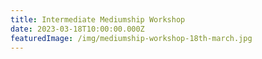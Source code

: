 ```yaml
---
title: Intermediate Mediumship Workshop
date: 2023-03-18T10:00:00.000Z
featuredImage: /img/mediumship-workshop-18th-march.jpg
---
```

